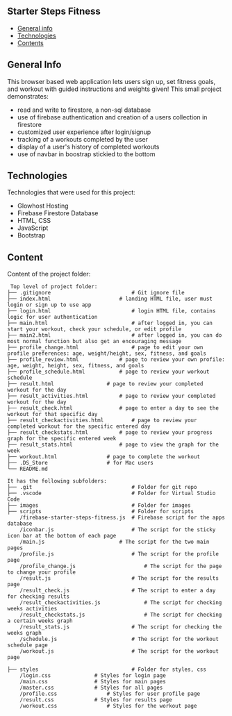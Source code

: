 ## Starter Steps Fitness
* [General info](#general-info)
* [Technologies](#technologies)
* [Contents](#content)

## General Info
This browser based web application lets users sign up, set fitness goals, and workout with guided instructions and weights given!
This small project demonstrates:
* read and write to firestore, a non-sql database
* use of firebase authentication and creation of a users collection in firestore
* customized user experience after login/signup
* tracking of a workouts completed by the user
* display of a user's history of completed workouts
* use of navbar in boostrap stickied to the bottom

	
## Technologies
Technologies that were used for this project:
* Glowhost Hosting
* Firebase Firestore Database
* HTML, CSS
* JavaScript
* Bootstrap 
	
## Content
Content of the project folder:

```
 Top level of project folder: 
├── .gitignore          	    		# Git ignore file
├── index.html             	   		# landing HTML file, user must login or sign up to use app
├── login.html               			# login HTML file, contains logic for user authentication
├── main.html                			# after logged in, you can start your workout, check your schedule, or edit profile
├── main2.html               			# after logged in, you can do most normal function but also get an encouraging message
├── profile_change.html      			# page to edit your own profile preferences: age, weight/height, sex, fitness, and goals
├── profile_review.html	 	 		# page to review your own profile: age, weight, height, sex, fitness, and goals
├── profile_schedule.html	 		# page to review your workout schedule
├── result.html	 			 	# page to review your completed workout for the day
├── result_activities.html	 		# page to review your completed workout for the day
├── result_check.html	 	 		# page to enter a day to see the workout for that specific day
├── result_checkactivities.html 		# page to review your completed workout for the specific entered day
├── result_checkstats.html 			# page to review your progress graph for the specific entered week
├── result_stats.html 				# page to view the graph for the week
├── workout.html	 			# page to complete the workout
├── .DS_Store				 	# for Mac users
└── README.md

It has the following subfolders:
├── .git                     			# Folder for git repo
├── .vscode                  			# Folder for Virtual Studio Code
├── images                   			# Folder for images
├── scripts                  			# Folder for scripts
	/firebase-starter-steps-fitness.js	# Firebase script for the apps database
	/iconbar.js                  		# The script for the sticky icon bar at the bottom of each page
	/main.js                  		# The script for the two main pages
	/profile.js                  		# The script for the profile page
	/profile_change.js                  	# The script for the page to change your profile
	/result.js                  		# The script for the results page
	/result_check.js                  	# The script to enter a day for checking results
	/result_checkactivities.js          	# The script for checking weeks activities
	/result_checkstats.js               	# The script for checking a certain weeks graph
	/result_stats.js                  	# The script for checking the weeks graph
	/schedule.js                  		# The script for the workout schedule page
	/workout.js                  		# The script for the workout page
	
├── styles                   			# Folder for styles, css
	/login.css				# Styles for login page
	/main.css				# Styles for main pages
	/master.css				# Styles for all pages
	/profile.css			 	# Styles for user profile page
	/result.css				# Styles for results page
	/workout.css			 	# Styles for the workout page


```

